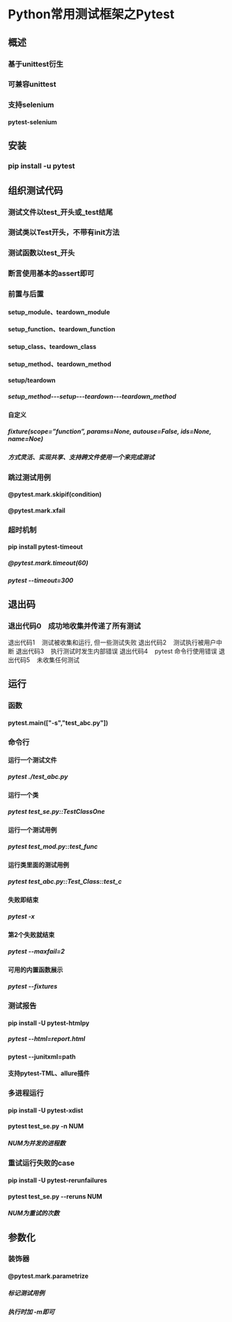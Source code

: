 # Python常用测试框架之Pytest

## 概述

### 基于unittest衍生

### 可兼容unittest

### 支持selenium

#### pytest-selenium

## 安装

### pip install -u pytest

## 组织测试代码

### 测试文件以test_开头或_test结尾

### 测试类以Test开头，不带有init方法

### 测试函数以test_开头

### 断言使用基本的assert即可

### 前置与后置

#### setup_module、teardown_module

#### setup_function、teardown_function

#### setup_class、teardown_class

#### setup_method、teardown_method

#### setup/teardown

##### setup_method---setup---teardown---teardown_method

#### 自定义

##### fixture(scope=”function”, params=None, autouse=False, ids=None, name=Noe)

##### 方式灵活、实现共享、支持跨文件使用一个来完成测试

### 跳过测试用例

#### @pytest.mark.skipif(condition)

#### @pytest.mark.xfail

### 超时机制

#### pip install pytest-timeout

##### @pytest.mark.timeout(60)

##### pytest --timeout=300

## 退出码 

### 退出代码0    成功地收集并传递了所有测试
退出代码1    测试被收集和运行, 但一些测试失败
退出代码2    测试执行被用户中断
退出代码3    执行测试时发生内部错误
退出代码4    pytest 命令行使用错误
退出代码5    未收集任何测试

## 运行

### 函数

#### pytest.main(["-s","test_abc.py"])

### 命令行

#### 运行一个测试文件

##### pytest ./test_abc.py

#### 运行一个类

##### pytest test_se.py::TestClassOne

#### 运行一个测试用例

##### pytest test_mod.py::test_func

#### 运行类里面的测试用例

##### pytest test_abc.py::Test_Class::test_c

#### 失败即结束

##### pytest -x

#### 第2个失败就结束

##### pytest --maxfail=2

#### 可用的内置函数展示

##### pytest --fixtures

### 测试报告

#### pip install -U pytest-htmlpy

##### pytest --html=report.html

#### pytest --junitxml=path

#### 支持pytest-TML、allure插件

### 多进程运行

#### pip install -U pytest-xdist

#### pytest test_se.py -n NUM

##### NUM为并发的进程数

### 重试运行失败的case

#### pip install -U pytest-rerunfailures

#### pytest test_se.py --reruns NUM

##### NUM为重试的次数

## 参数化

### 装饰器

#### @pytest.mark.parametrize

##### 标记测试用例

##### 执行时加 -m即可
